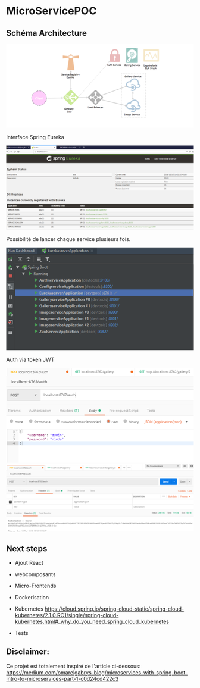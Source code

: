 # MicroServicePOC

## Schéma Architecture

![Schema Architecture](./archi.png?raw=true "Schéma Architecture de l'application")

Interface Spring Eureka

![Admin Eureka](./eureka.png?raw=true "http://localhost:8761/")

Possibilité de lancer chaque service plusieurs fois.

![Multiple service on multiple ports](./running.png?raw=true "A service can be run multiple times")

Auth via token JWT

![AuthRequest](./askauth.png?raw=true "Requête Auth") ![AuthResponse](./getauth.png?raw=true "Réponse Auth")


## Next steps

* Ajout React

* webcomposants

* Micro-Frontends

* Dockerisation

* Kubernetes
https://cloud.spring.io/spring-cloud-static/spring-cloud-kubernetes/2.1.0.RC1/single/spring-cloud-kubernetes.html#_why_do_you_need_spring_cloud_kubernetes

* Tests

## Disclaimer: 
Ce projet est totalement inspiré de l'article ci-dessous:
https://medium.com/omarelgabrys-blog/microservices-with-spring-boot-intro-to-microservices-part-1-c0d24cd422c3

